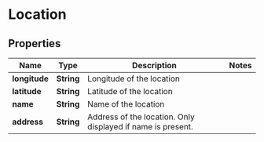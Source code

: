 

# Location


## Properties

Name | Type | Description | Notes
------------ | ------------- | ------------- | -------------
**longitude** | **String** | Longitude of the location | 
**latitude** | **String** | Latitude of the location | 
**name** | **String** | Name of the location | 
**address** | **String** | Address of the location. Only displayed if name is present. | 



